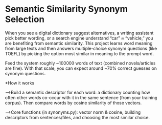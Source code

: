 # Semantic Similarity Synonym Selection

When you see a digital dictionary suggest alternatives, a writing assistant pick better wording, or a search engine understand “car” ≈ “vehicle,” you are benefiting from semantic similarity. This project learns word meaning from large texts and then answers multiple-choice synonym questions (like TOEFL) by picking the option most similar in meaning to the prompt word.

Feed the system roughly ~100000 words of text (combined novels/articles are fine). With that scale, you can expect around ~70% correct guesses on synonym questions.

*How it works

-->Build a semantic descriptor for each word: a dictionary counting how often other words co-occur with it in the same sentence (from your training corpus). Then compare words by cosine similarity of those vectors.

-->Core functions (in synonyms.py): vector norm & cosine, building descriptors from sentences/files, and choosing the most similar choice.
